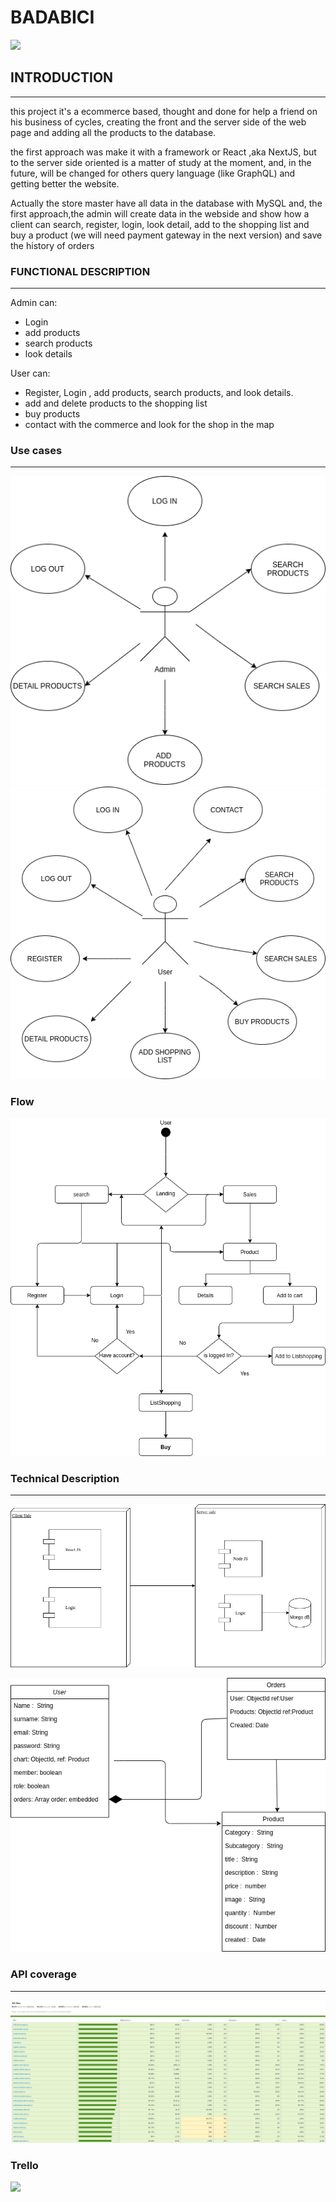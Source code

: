 #                               BADABICI

![](https://gifsanimados.de/img-gifsanimados.de/b/bicicletas/bicicleta-en-la-oficina.gif)

## INTRODUCTION

___
this project it's a ecommerce based, thought and done for help a friend on his business of cycles, creating the front and the server side of the web page and adding all the products to the database.

the first approach was make it with a framework or React ,aka NextJS, but to the server side oriented is a matter of study at the moment, and, in the future, will be changed for others query language (like GraphQL) and getting better the website.

Actually the store master have all data in the database with MySQL and, the first approach,the admin will create data in the webside  and show how a client can search, register, login, look detail, add to the shopping list and buy a product (we will need payment gateway in the next version) and save the history of orders   


### FUNCTIONAL DESCRIPTION
--------------------------
Admin can:

* Login 
* add products
* search products
* look details 

User can:
* Register, Login , add products, search products, and look details.
* add and delete products to the shopping list
* buy products 
* contact with the commerce and look for the shop in the map

### Use cases
--------



![](./use-cases-diagrams/usecaseadmin.png) 
![](./use-cases-diagrams/usecaseuser.png)

### Flow
![](./use-cases-diagrams/flow-chart.png)

### Technical Description
--------------------------
![](./use-cases-diagrams/blockcase.png)

![](./use-cases-diagrams/datamodel.png)

### API coverage
------------------

![](./use-cases-diagrams/codecoverage.png)

### Trello

![](https://trello.com/b/upNSKRZq/badabici)